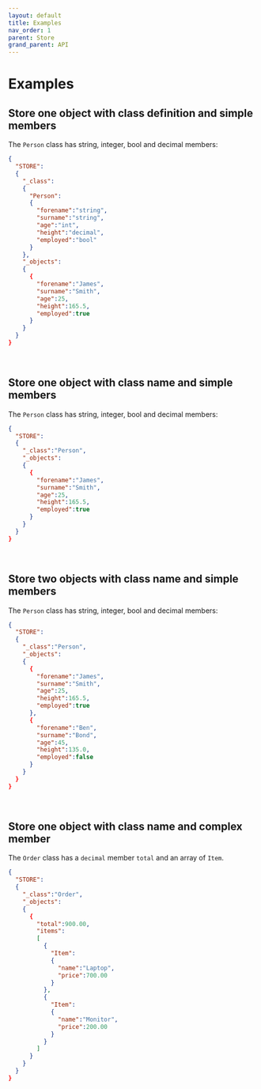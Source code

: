```yaml
---
layout: default
title: Examples
nav_order: 1
parent: Store
grand_parent: API
---
```


# Examples


## Store one object with class definition and simple members
The `Person` class has string, integer, bool and decimal members:

```json
{
  "STORE":
  {
    "_class":
    {
      "Person":
      {
        "forename":"string",
        "surname":"string",
        "age":"int",
        "height":"decimal",
        "employed":"bool" 
      }
    },
    "_objects":
    {
      {
        "forename":"James",
        "surname":"Smith",
        "age":25,
        "height":165.5,
        "employed":true
      }
    }
  }
}
```

<br/>

## Store one object with class name and simple members
The `Person` class has string, integer, bool and decimal members:

```json
{
  "STORE":
  {
    "_class":"Person",
    "_objects":
    {
      {
        "forename":"James",
        "surname":"Smith",
        "age":25,
        "height":165.5,
        "employed":true
      }
    }
  }
}
```


<br/>

## Store two objects with class name and simple members
The `Person` class has string, integer, bool and decimal members:

```json
{
  "STORE":
  {
    "_class":"Person",
    "_objects":
    {
      {
        "forename":"James",
        "surname":"Smith",
        "age":25,
        "height":165.5,
        "employed":true
      },
      {
        "forename":"Ben",
        "surname":"Bond",
        "age":45,
        "height":135.0,
        "employed":false
      }
    }
  }
}
```

<br/>

## Store one object with class name and complex member
The `Order` class has a `decimal` member `total` and an array of `Item`.

```json
{
  "STORE":
  {
    "_class":"Order",
    "_objects":
    {
      {
        "total":900.00,
        "items":
        [
          {
            "Item":
            {
              "name":"Laptop",
              "price":700.00
            }
          },
          {
            "Item":
            {
              "name":"Monitor",
              "price":200.00
            }
          }
        ]
      }
    }
  }
}
```
